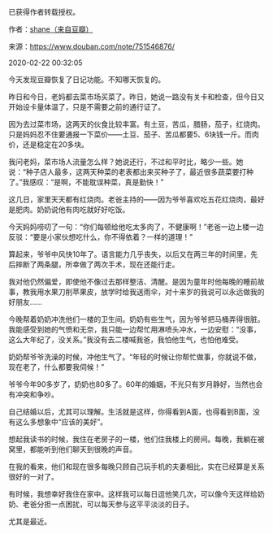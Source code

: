 已获得作者转载授权。


作者：[shane（来自豆瓣）](https://www.douban.com/people/37164735/)


来源：https://www.douban.com/note/751546876/


2020-02-22 00:32:05


今天发现豆瓣恢复了日记功能。不知哪天恢复的。  

昨日和今日，老妈都去菜市场买菜了。昨日，她说一路没有关卡和检查，但今日又开始设卡量体温了，只是不需要之前的通行证了。  

因为去过菜市场，这两天的伙食比较丰富。有土豆，苦瓜，腊肠，茄子，红烧肉。只是妈妈忍不住要通报一下菜价——土豆、茄子、苦瓜都要5、6块钱一斤。而肉价，还是稳定在20多块。  

我问老妈，菜市场人流量怎么样？她说还行，不过和平时比，略少一些。她说：“种子店人最多，这两天种菜的老表都出来买种子了，最近很多蔬菜要打种了。”我感叹：“是啊，不能耽误种菜，真是勤快！”  

这几日，家里天天都有红烧肉。老爸主持的——因为爷爷喜欢吃五花红烧肉，最好是肥肉。奶奶说他有肉吃就好好吃饭。  

今天妈妈唠叨了一句：“你们每顿给他吃太多肉了，不健康啊！”老爸一边上楼一边反驳：“要是小家伙想吃什么，你不得依着？一样的道理！”  

算起来，爷爷中风快10年了。语言能力几乎丧失，以后又在两三年的时间里，先后摔断了两条腿，所幸做了两次手术，现在还能行走。  

我对他仍然偏爱，即使他不像过去那样整洁、清醒。是因为童年时他每晚的睡前故事，教我用水果刀削苹果皮，放学时给我送雨伞，对十来岁的我说可以永远做我的好朋友……  

今晚帮着奶奶冲洗他们一楼的卫生间。奶奶有些生气，因为爷爷把马桶弄得很脏。我能感受到她的气愤和无奈，我只能一边帮忙用淋喷头冲水，一边安慰：“没事，这么大年纪了，没关系。”我没有去二楼喊我爸，我怕他生气，也怕他难受。  

奶奶帮爷爷洗澡的时候，冲他生气了。“年轻的时候让你帮忙做事，你就说不做，现在老了，什么都要我伺候！”  

爷爷今年90多岁了，奶奶也80多了。60年的婚姻，不光只有岁月静好，当然也会有冲突和争吵。  

自己结婚以后，尤其可以理解。生活就是这样，你得看到A面，也得看到B面，没有这么多想象中“应该的美好”。  

想起我读书的时候，我住在老房子的一楼，他们住我楼上的房间。每晚，我躺在被窝里，都能听到他们聊天到很晚的声音。  

在我的看来，他们和现在很多每晚只顾自己玩手机的夫妻相比，实在已经算是关系很好的一对了。  

有时候，我想幸好我住在家中。这样我可以每日逗他笑几次，可以像今天这样给奶奶、老爸分担一点困扰，可以每天参与这平平淡淡的日子。  

尤其是最近。  

